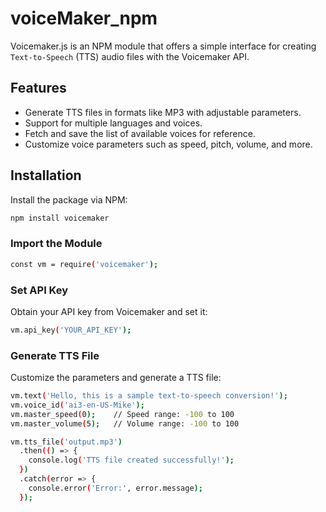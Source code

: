 # voiceMaker_npm
Voicemaker.js  is an NPM module that offers a simple interface for creating `Text-to-Speech`  (TTS) audio files with the Voicemaker API. 

## Features

- Generate TTS files in formats like MP3 with adjustable parameters.
- Support for multiple languages and voices.
- Fetch and save the list of available voices for reference.
- Customize voice parameters such as speed, pitch, volume, and more.

## Installation

Install the package via NPM:
```bash
npm install voicemaker
```

### Import the Module
```bash
const vm = require('voicemaker');
```
### Set API Key 
Obtain your API key from Voicemaker and set it:
```bash
vm.api_key('YOUR_API_KEY');
```
### Generate TTS File
Customize the parameters and generate a TTS file:
```bash
vm.text('Hello, this is a sample text-to-speech conversion!');
vm.voice_id('ai3-en-US-Mike');
vm.master_speed(0);    // Speed range: -100 to 100
vm.master_volume(5);   // Volume range: -100 to 100

vm.tts_file('output.mp3')
  .then(() => {
    console.log('TTS file created successfully!');
  })
  .catch(error => {
    console.error('Error:', error.message);
  });
```
